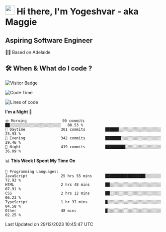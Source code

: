<h1><img src="https://emojis.slackmojis.com/emojis/images/1531849430/4246/blob-sunglasses.gif?1531849430" width="30"/> Hi there, I'm Yogeshvar - aka Maggie</h1>

## Aspiring Software Engineer
🏂🏻  Based on Adelaide 

## 🛠 When & What do I code ?  

![Visitor Badge](https://visitor-badge.feriirawann.repl.co?username=yogeshvar&repo=yogeshvar&label=Visitors&style=plastic&color=%23457BFF&contentType=svg)

<!--START_SECTION:waka-->
![Code Time](http://img.shields.io/badge/Code%20Time-2%2C478%20hrs%208%20mins-blue)

![Lines of code](https://img.shields.io/badge/From%20Hello%20World%20I%27ve%20Written-4.0%20million%20lines%20of%20code-blue)

**I'm a Night 🦉** 

```text
🌞 Morning                99 commits          ██░░░░░░░░░░░░░░░░░░░░░░░   08.53 % 
🌆 Daytime                301 commits         ██████░░░░░░░░░░░░░░░░░░░   25.93 % 
🌃 Evening                342 commits         ███████░░░░░░░░░░░░░░░░░░   29.46 % 
🌙 Night                  419 commits         █████████░░░░░░░░░░░░░░░░   36.09 % 
```


📊 **This Week I Spent My Time On** 

```text
💬 Programming Languages: 
JavaScript               25 hrs 55 mins      ██████████████████░░░░░░░   72.92 % 
HTML                     2 hrs 48 mins       ██░░░░░░░░░░░░░░░░░░░░░░░   07.91 % 
CSS                      2 hrs 12 mins       ██░░░░░░░░░░░░░░░░░░░░░░░   06.23 % 
TypeScript               1 hr 37 mins        █░░░░░░░░░░░░░░░░░░░░░░░░   04.58 % 
Other                    48 mins             █░░░░░░░░░░░░░░░░░░░░░░░░   02.25 % 
```


 Last Updated on 29/12/2023 10:45:47 UTC
<!--END_SECTION:waka-->
